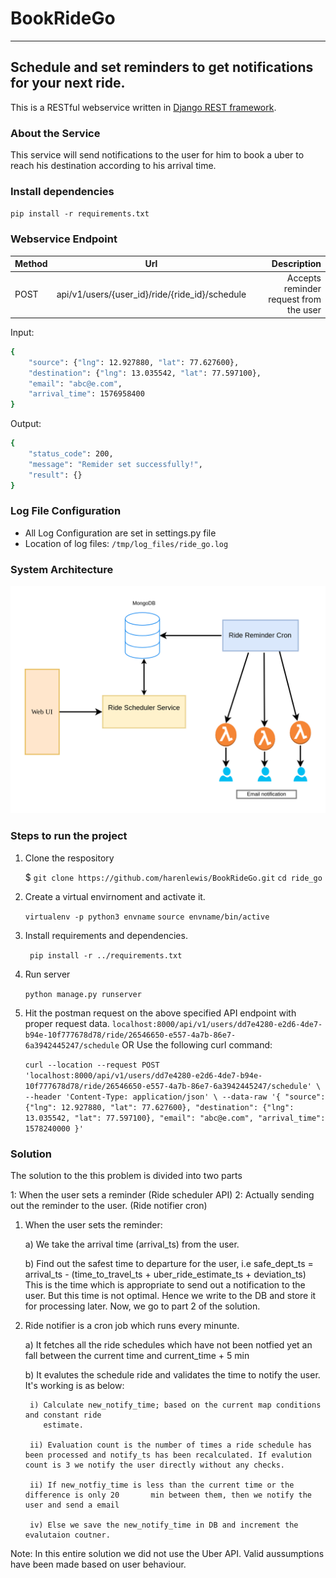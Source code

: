 # BookRideGo
-----

## Schedule and set reminders to get notifications for your next ride.


This is a RESTful webservice written in [Django REST framework](https://www.django-rest-framework.org/).

### About the Service

This service will send notifications to the user for him to book a uber to reach his destination according to his arrival time.

### Install dependencies
`pip install -r requirements.txt`

### Webservice Endpoint

| Method |                      Url                       |                            Description |
| ------ | :--------------------------------------------: | -------------------------------------: |
| POST   | api/v1/users/{user_id}/ride/{ride_id}/schedule | Accepts reminder request from the user |



Input:
```sh
{
    "source": {"lng": 12.927880, "lat": 77.627600},
    "destination": {"lng": 13.035542, "lat": 77.597100},
    "email": "abc@e.com",
    "arrival_time": 1576958400
}
```

Output:
```sh
{
    "status_code": 200,
    "message": "Remider set successfully!",
    "result": {}
}
```

### Log File Configuration

- All Log Configuration are set in settings.py file
- Location of log files: `/tmp/log_files/ride_go.log`

### System Architecture

![Ride Go V1 System](https://github.com/harenlewis/BookRideGo/blob/development/Ride_GO-Architecture.png?raw=true)


### Steps to run the project

1. Clone the respository

    $ `git clone https://github.com/harenlewis/BookRideGo.git`
       `cd ride_go`

 1. Create a virtual envirnoment and activate it.

       `virtualenv -p python3 envname`
        `source envname/bin/active`

 2. Install requirements and dependencies.

       ` pip install -r ../requirements.txt`  

 3. Run server

       `python manage.py runserver`
 
 4. Hit the postman request on the above specified API endpoint with proper request data.
      `localhost:8000/api/v1/users/dd7e4280-e2d6-4de7-b94e-10f777678d78/ride/26546650-e557-4a7b-86e7-6a3942445247/schedule`
      OR
      Use the following curl command:

      `curl --location --request POST 'localhost:8000/api/v1/users/dd7e4280-e2d6-4de7-b94e-10f777678d78/ride/26546650-e557-4a7b-86e7-6a3942445247/schedule' \
--header 'Content-Type: application/json' \
--data-raw '{
    "source": {"lng": 12.927880, "lat": 77.627600},
    "destination": {"lng": 13.035542, "lat": 77.597100},
    "email": "abc@e.com",
    "arrival_time": 1578240000
}'`


### Solution

The solution to the this problem is divided into two parts

1: When the user sets a reminder (Ride scheduler API)
2: Actually sending out the reminder to the user. (Ride notifier cron)

1) When the user sets the reminder:

   a) We take the arrival time (arrival_ts) from the user.
   
   b) Find out the safest time to departure for the user, i.e
     safe_dept_ts = arrival_ts - (time_to_travel_ts + uber_ride_estimate_ts + deviation_ts)
     This is the time which is appropriate to send out a notification to the user.
     But this time is not optimal. Hence we write to the DB and store it for processing later. Now, we go to part 2 of the solution.

2) Ride notifier is a cron job which runs every minunte.

   a) It fetches all the ride schedules which have not been notfied yet an fall
      between the current time and current_time + 5 min
      
   b) It evalutes the schedule ride and validates the time to notify the user. It's working is as below:
  
        i) Calculate new_notify_time; based on the current map conditions and constant ride
           estimate.
           
        ii) Evaluation count is the number of times a ride schedule has been processed and notify_ts has been recalculated. If evalution count is 3 we notify the user directly without any checks.
        
        ii) If new_notfiy_time is less than the current time or the difference is only 20       min between them, then we notify the user and send a email
        
        iv) Else we save the new_notify_time in DB and increment the evalutaion coutner.

Note: In this entire solution we did not use the Uber API. Valid aussumptions have been made based on user behaviour.
